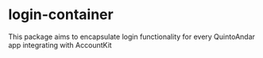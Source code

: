 # login-container
This package aims to encapsulate login functionality for every QuintoAndar app integrating with AccountKit
